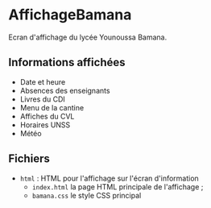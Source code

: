 # AffichageBamana

Ecran d'affichage du lycée Younoussa Bamana.

## Informations affichées

 * Date et heure
 * Absences des enseignants
 * Livres du CDI
 * Menu de la cantine
 * Affiches du CVL
 * Horaires UNSS
 * Météo

## Fichiers

 * `html` : HTML pour l'affichage sur l'écran d'information
   - `index.html` la page HTML principale de l'affichage ;
   - `bamana.css` le style CSS principal

